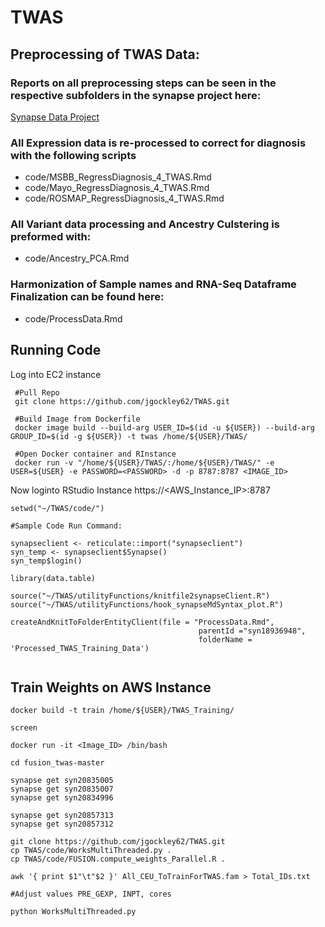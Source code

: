 # TWAS
## Preprocessing of TWAS Data:

### Reports on all preprocessing steps can be seen in the respective subfolders in the synapse project here:
[Synapse Data Project](https://www.synapse.org/#!Synapse:syn18936948/files/)

### All Expression data is re-processed to correct for diagnosis with the following scripts
* code/MSBB_RegressDiagnosis_4_TWAS.Rmd
* code/Mayo_RegressDiagnosis_4_TWAS.Rmd
* code/ROSMAP_RegressDiagnosis_4_TWAS.Rmd

### All Variant data processing and Ancestry Culstering is preformed with:
* code/Ancestry_PCA.Rmd

### Harmonization of Sample names and RNA-Seq Dataframe Finalization can be found here:
* code/ProcessData.Rmd

## Running Code

Log into EC2 instance
```{bash}
 #Pull Repo
 git clone https://github.com/jgockley62/TWAS.git
 
 #Build Image from Dockerfile
 docker image build --build-arg USER_ID=$(id -u ${USER}) --build-arg GROUP_ID=$(id -g ${USER}) -t twas /home/${USER}/TWAS/
 
 #Open Docker container and RInstance
 docker run -v "/home/${USER}/TWAS/:/home/${USER}/TWAS/" -e USER=${USER} -e PASSWORD=<PASSWORD> -d -p 8787:8787 <IMAGE_ID>
```

Now loginto RStudio Instance
https://<AWS_Instance_IP>:8787

```{r}
setwd("~/TWAS/code/")

#Sample Code Run Command:

synapseclient <- reticulate::import("synapseclient")
syn_temp <- synapseclient$Synapse()
syn_temp$login()

library(data.table)

source("~/TWAS/utilityFunctions/knitfile2synapseClient.R")
source("~/TWAS/utilityFunctions/hook_synapseMdSyntax_plot.R")

createAndKnitToFolderEntityClient(file = "ProcessData.Rmd",
                                          parentId ="syn18936948",
                                          folderName = 'Processed_TWAS_Training_Data')


```

## Train Weights on AWS Instance

```
docker build -t train /home/${USER}/TWAS_Training/

screen

docker run -it <Image_ID> /bin/bash

cd fusion_twas-master

synapse get syn20835005
synapse get syn20835007
synapse get syn20834996

synapse get syn20857313
synapse get syn20857312

git clone https://github.com/jgockley62/TWAS.git
cp TWAS/code/WorksMultiThreaded.py .
cp TWAS/code/FUSION.compute_weights_Parallel.R .

awk '{ print $1"\t"$2 }' All_CEU_ToTrainForTWAS.fam > Total_IDs.txt

#Adjust values PRE_GEXP, INPT, cores

python WorksMultiThreaded.py
```

